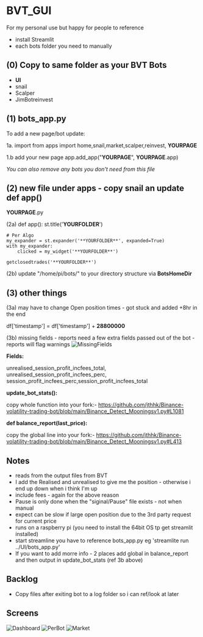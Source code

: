 # BVT_GUI

For my personal use but happy for people to reference 

* install Streamlit
* each bots folder you need to manually  

## (0) Copy to same folder as your BVT Bots 



- **UI**
- snail
- Scalper
- JimBotreinvest


## (1) bots_app.py 
To add a new page/bot update:

1a. import 
from apps import home,snail,market,scalper,reinvest, **YOURPAGE**

1.b add your new page
app.add_app("**YOURPAGE**", **YOURPAGE**.app)

_You can also remove any bots you don't need from this file_

## (2) new file under apps - copy snail an update def app()

**YOURPAGE**.py

(2a) def app():
    st.title('**YOURFOLDER**')

    # Per Algo
    my_expander = st.expander('**YOURFOLDER**', expanded=True)
    with my_expander:
        clicked = my_widget('**YOURFOLDER**')

    getclosedtrades('**YOURFOLDER**')


(2b) update "/home/pi/bots/" to your directory structure via **BotsHomeDir**

## (3) other things

(3a) may have to change Open position times - got stuck and added +8hr in the end 

df['timestamp'] = df['timestamp'] + **28800000**

(3b) missing fields - reports need a few extra fields passed out of the bot - reports will flag warnings
![MissingFields](https://user-images.githubusercontent.com/31700188/147178420-abb9fb65-26a1-45b7-b9bc-b824a61c3676.PNG)

**Fields:**

unrealised_session_profit_incfees_total, unrealised_session_profit_incfees_perc, session_profit_incfees_perc,session_profit_incfees_total

**update_bot_stats():**

copy whole function into your fork:- 
https://github.com/jthhk/Binance-volatility-trading-bot/blob/main/Binance_Detect_Mooningsv1.py#L1081

**def balance_report(last_price):**

copy the global line into your fork:-
https://github.com/jthhk/Binance-volatility-trading-bot/blob/main/Binance_Detect_Mooningsv1.py#L413


## Notes

* reads from the output files from BVT
* I add the Realised and unrealised to give me the position - otherwise i end up down when i think I'm up
* include fees - again for the above reason
* Pause is only done when the "siginal/Pause" file exists - not when manual
* expect can be slow if large open position due to the 3rd party request for current price 
* runs on a raspberry pi (you need to install the 64bit OS tp get streamlit installed)
* start streamline you have to reference bots_app.py eg 'streamlite run ../UI/bots_app.py' 
* If you want to add morre info - 2 places add global in balance_report and then output in update_bot_stats (ref 3b above) 

## Backlog

* Copy files after exiting bot to a log folder so i can ref/look at later 

## Screens

![Dashboard](https://user-images.githubusercontent.com/31700188/147178401-85af0387-2625-466d-af3f-684f0f5dba74.PNG)
![PerBot](https://user-images.githubusercontent.com/31700188/147178412-c9b735a7-4508-4294-8a55-568f65cd9fbf.PNG)
![Market](https://user-images.githubusercontent.com/31700188/147178435-d762ce9e-3472-4364-8f21-63c3b649e0b1.PNG)
